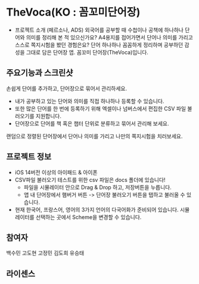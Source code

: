 # TheVoca(KO : 꼼꼬미단어장)
- 프로젝트 소개 (페르소나, ADS)
외국어를 공부할 때 수첩이나 공책에 하나하나 단어와 의미를 정리해 본 적 있으신가요?
A4용지를 접어가면서 단어나 의미를 가리고 스스로 쪽지시험을 봤던 경험은요?
단어 하나하나 꼼꼼하게 정리하며 공부하던 감성을 그대로 담은 단어장 앱. 꼼꼬미 단어장(TheVoca)입니다.

## 주요기능과 스크린샷
손쉽게 단어를 추가하고, 단어장으로 묶어서 관리하세요.

- 내가 공부하고 있는 단어와 의미를 직접 하나하나 등록할 수 있습니다.
- 또한 많은 단어를 한 번에 등록하기 위해 엑셀이나 넘버스에서 편집한 CSV 파일 불러오기를 지원합니다.
- 단어장으로 단어를 책 혹은 챕터 단위로 분류하고 묶어서 관리해 보세요.

랜덤으로 정렬된 단어장에서 단어나 의미를 가리고 나만의 쪽지시험을 치러보세요.

## 프로젝트 정보
- iOS 14버전 이상의 아이패드 & 아이폰
- CSV파일 불러오기 테스트를 위한 csv 파일은 docs 폴더에 있습니다!
  - 파일을 시뮬레이터 안으로 Drag & Drop 하고, 저장버튼을 누릅니다.
  - 앱 내 단어장에서 햄버거 버튼 -> 단어장 불러오기 버튼을 탭하고 불러올 수 있습니다.
- 현재 한국어, 프랑스어, 영어의 3가지 언어의 다국어화가 준비되어 있습니다. 시뮬레이터를 선택하는 곳에서 Scheme을 변경할 수 있습니다.

## 참여자
백수민 고도현 고정민 김도희 유승태

## 라이센스

